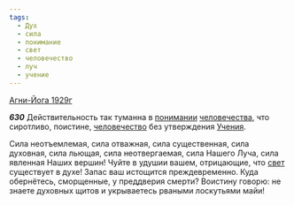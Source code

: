 ```yaml
---
tags:
  - Дух
  - сила
  - понимание
  - свет
  - человечество
  - луч
  - учение
---
```


[Агни-Йога 1929г](https://127.0.0.1:4002/agni/1929)

___630___
Действительность так туманна в [понимании](../../../tags/#понимание) [человечества](../../../tags/#[человечество](../../../tags/#человечество)), что сиротливо, поистине, [человечество](../../../tags/#человечество) без утверждения [Учения](../../../tags/#учение).   

Сила неотъемлемая, сила отважная, сила существенная, сила духовная, сила льющая, сила неотвергаемая, сила Нашего Луча, сила явленная Наших вершин! Чуйте в удушии вашем, отрицающие, что [свет](../../../tags/#свет) существует в духе! Запас ваш истощится преждевременно. Куда обернётесь, сморщенные, у преддверия смерти? Воистину говорю: не знаете духовных щитов и укрываетесь рваными лоскутьями майи!